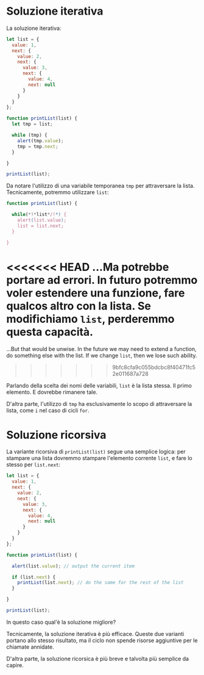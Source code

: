 # Soluzione iterativa

La soluzione iterativa:

```js run
let list = {
  value: 1,
  next: {
    value: 2,
    next: {
      value: 3,
      next: {
        value: 4,
        next: null
      }
    }
  }
};

function printList(list) {
  let tmp = list;

  while (tmp) {
    alert(tmp.value);
    tmp = tmp.next;
  }

}

printList(list);
```

Da notare l'utilizzo di una variabile temporanea `tmp` per attraversare la lista. Tecnicamente, potremmo utilizzare `list`:

```js
function printList(list) {

  while(*!*list*/!*) {
    alert(list.value);
    list = list.next;
  }

}
```

<<<<<<< HEAD
...Ma potrebbe portare ad errori. In futuro potremmo voler estendere una funzione, fare qualcos altro con la lista. Se modifichiamo `list`, perderemmo questa capacità.
=======
...But that would be unwise. In the future we may need to extend a function, do something else with the list. If we change `list`, then we lose such ability.
>>>>>>> 9bfc8cfa9c055bdcbc8f40471fc52e011687a728

Parlando della scelta dei nomi delle variabili, `list` è la lista stessa. Il primo elemento. E dovrebbe rimanere tale. 

D'altra parte, l'utilizzo di `tmp` ha esclusivamente lo scopo di attraversare la lista, come `i` nel caso di cicli `for`.

# Soluzione ricorsiva

La variante ricorsiva di `printList(list)` segue una semplice logica: per stampare una lista dovremmo stampare l'elemento corrente `list`, e fare lo stesso per `list.next`:

```js run
let list = {
  value: 1,
  next: {
    value: 2,
    next: {
      value: 3,
      next: {
        value: 4,
        next: null
      }
    }
  }
};

function printList(list) {

  alert(list.value); // output the current item

  if (list.next) {
    printList(list.next); // do the same for the rest of the list
  }

}

printList(list);
```

In questo caso qual'è la soluzione migliore?

Tecnicamente, la soluzione iterativa è più efficace. Queste due varianti portano allo stesso risultato, ma il ciclo non spende risorse aggiuntive per le chiamate annidate.

D'altra parte, la soluzione ricorsica è più breve e talvolta più semplice da capire.
